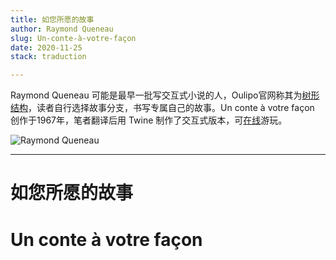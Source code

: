 ```yaml
---
title: 如您所愿的故事
author: Raymond Queneau
slug: Un-conte-à-votre-façon
date: 2020-11-25
stack: traduction

---
```


Raymond Queneau 可能是最早一批写交互式小说的人，Oulipo官网称其为[树形结构](https://oulipo.net/fr/contraintes/conte-a-votre-facon)，读者自行选择故事分支，书写专属自己的故事。Un conte à votre façon 创作于1967年，笔者翻译后用 Twine 制作了交互式版本，可[在线](https://dorajackcui.itch.io/un-conte-votre-faon)游玩。

![Raymond Queneau](https://img9.doubanio.com/view/note/l/public/p77839780.jpg)

---

# 如您所愿的故事 
# Un conte à votre façon